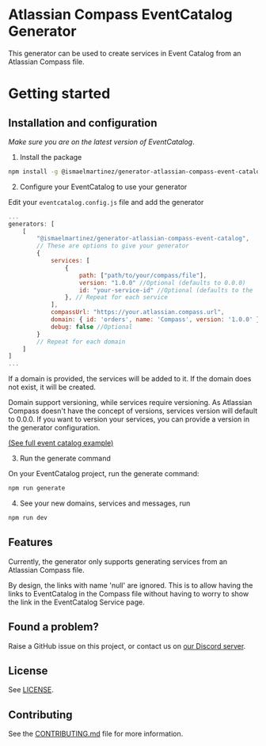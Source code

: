 # Atlassian Compass EventCatalog Generator

This generator can be used to create services in Event Catalog from an Atlassian Compass file.

# Getting started

## Installation and configuration

_Make sure you are on the latest version of EventCatalog_.

1. Install the package

```sh
npm install -g @ismaelmartinez/generator-atlassian-compass-event-catalog
```

2. Configure your EventCatalog to use your generator

Edit your `eventcatalog.config.js` file and add the generator

```js
...
generators: [
    [
        "@ismaelmartinez/generator-atlassian-compass-event-catalog",
        // These are options to give your generator
        {
            services: [
                {
                    path: ["path/to/your/compass/file"],
                    version: "1.0.0" //Optional (defaults to 0.0.0)
                    id: "your-service-id" //Optional (defaults to the `name` in the compass file)
                }, // Repeat for each service
            ],
            compassUrl: "https://your.atlassian.compass.url",
            domain: { id: 'orders', name: 'Compass', version: '1.0.0' }, //Optional
            debug: false //Optional
        }
        // Repeat for each domain
    ]
]
...
```

If a domain is provided, the services will be added to it. If the domain does not exist, it will be created.

Domain support versioning, while services require versioning. As Atlassian Compass doesn't have the concept of versions, services version will default to 0.0.0. If you want to version your services, you can provide a version in the generator configuration.

[(See full event catalog example)](examples/eventcatalog.config.js)

3. Run the generate command

On your EventCatalog project, run the generate command:

```sh
npm run generate
```

4. See your new domains, services and messages, run

```sh
npm run dev
```

## Features

Currently, the generator only supports generating services from an Atlassian Compass file.

By design, the links with name 'null' are ignored. This is to allow having the links to EventCatalog in the Compass file without having to worry to show the link in the EventCatalog Service page.

## Found a problem?

Raise a GitHub issue on this project, or contact us on [our Discord server](https://discord.gg/3rjaZMmrAm).

## License

See [LICENSE](LICENSE).

## Contributing

See the [CONTRIBUTING.md](CONTRIBUTING.md) file for more information.
